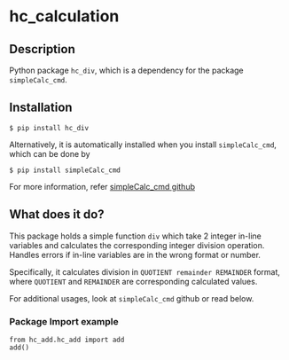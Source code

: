 # hc_calculation

## Description

Python package `hc_div`, which is a dependency for the package `simpleCalc_cmd`. 

## Installation

```
$ pip install hc_div
```

Alternatively, it is automatically installed when you install `simpleCalc_cmd`, which can be done by
```
$ pip install simpleCalc_cmd
```
For more information, refer [simpleCalc_cmd github](https://github.com/hamsunwoo/simpleCalc_cmd)

## What does it do?
This package holds a simple function `div` which take 2 integer in-line variables and calculates the corresponding integer division operation. Handles errors if in-line variables are in the wrong format or number.

Specifically, it calculates division in `QUOTIENT remainder REMAINDER` format, where `QUOTIENT` and `REMAINDER` are corresponding calculated values.

For additional usages, look at `simpleCalc_cmd` github or read below.

### Package Import example

```
from hc_add.hc_add import add
add()
```
